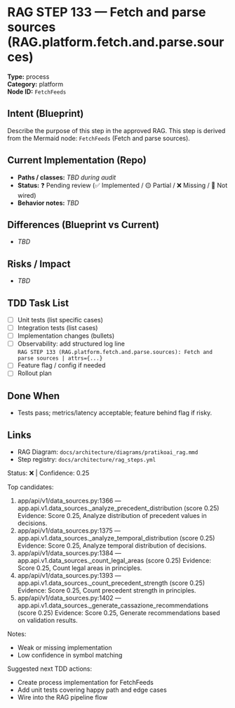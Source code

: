 # RAG STEP 133 — Fetch and parse sources (RAG.platform.fetch.and.parse.sources)

**Type:** process  
**Category:** platform  
**Node ID:** `FetchFeeds`

## Intent (Blueprint)
Describe the purpose of this step in the approved RAG. This step is derived from the Mermaid node: `FetchFeeds` (Fetch and parse sources).

## Current Implementation (Repo)
- **Paths / classes:** _TBD during audit_
- **Status:** ❓ Pending review (✅ Implemented / 🟡 Partial / ❌ Missing / 🔌 Not wired)
- **Behavior notes:** _TBD_

## Differences (Blueprint vs Current)
- _TBD_

## Risks / Impact
- _TBD_

## TDD Task List
- [ ] Unit tests (list specific cases)
- [ ] Integration tests (list cases)
- [ ] Implementation changes (bullets)
- [ ] Observability: add structured log line  
  `RAG STEP 133 (RAG.platform.fetch.and.parse.sources): Fetch and parse sources | attrs={...}`
- [ ] Feature flag / config if needed
- [ ] Rollout plan

## Done When
- Tests pass; metrics/latency acceptable; feature behind flag if risky.

## Links
- RAG Diagram: `docs/architecture/diagrams/pratikoai_rag.mmd`
- Step registry: `docs/architecture/rag_steps.yml`


<!-- AUTO-AUDIT:BEGIN -->
Status: ❌  |  Confidence: 0.25

Top candidates:
1) app/api/v1/data_sources.py:1366 — app.api.v1.data_sources._analyze_precedent_distribution (score 0.25)
   Evidence: Score 0.25, Analyze distribution of precedent values in decisions.
2) app/api/v1/data_sources.py:1375 — app.api.v1.data_sources._analyze_temporal_distribution (score 0.25)
   Evidence: Score 0.25, Analyze temporal distribution of decisions.
3) app/api/v1/data_sources.py:1384 — app.api.v1.data_sources._count_legal_areas (score 0.25)
   Evidence: Score 0.25, Count legal areas in principles.
4) app/api/v1/data_sources.py:1393 — app.api.v1.data_sources._count_precedent_strength (score 0.25)
   Evidence: Score 0.25, Count precedent strength in principles.
5) app/api/v1/data_sources.py:1402 — app.api.v1.data_sources._generate_cassazione_recommendations (score 0.25)
   Evidence: Score 0.25, Generate recommendations based on validation results.

Notes:
- Weak or missing implementation
- Low confidence in symbol matching

Suggested next TDD actions:
- Create process implementation for FetchFeeds
- Add unit tests covering happy path and edge cases
- Wire into the RAG pipeline flow
<!-- AUTO-AUDIT:END -->
